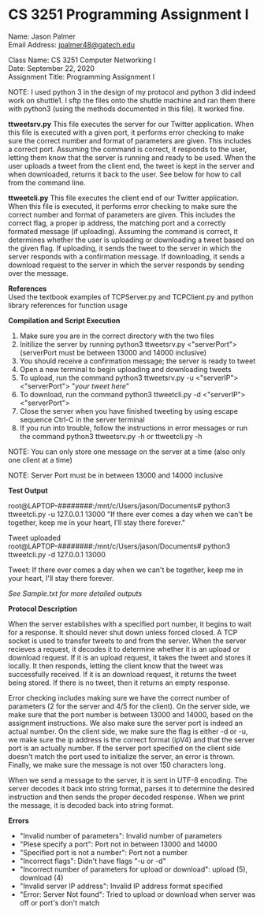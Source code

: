 # CS 3251 Programming Assignment I

Name: Jason Palmer  
Email Address: jpalmer48@gatech.edu  

Class Name: CS 3251 Computer Networking I  
Date: September 22, 2020  
Assignment Title: Programming Assignment I  

NOTE: I used python 3 in the design of my protocol and python 3 did indeed work on shuttle1. I sftp the files onto the shuttle machine and ran them there with python3 (using the methods documented in this file). It worked fine. 

**ttweetsrv.py**
This file executes the server for our Twitter application. When this file is executed with a given port, it performs error checking to make sure the correct number and format of parameters are given. This includes a correct port. Assuming the command is correct, it responds to the user, letting them know that the server is running and ready to be used. When the user uploads a tweet from the client end, the tweet is kept in the server and when downloaded, returns it back to the user. See below for how to call from the command line.

**ttweetcli.py**
This file executes the client end of our Twitter application. When this file is executed, it performs error checking to make sure the correct number and format of parameters are given. This includes the correct flag, a proper ip address, the matching port and a correctly formated message (if uploading). Assuming the command is correct, it determines whether the user is uploading or downloading a tweet based on the given flag. If uploading, it sends the tweet to the server in which the server responds with a confirmation message. If downloading, it sends a download request to the server in which the server responds by sending over the message.

**References**  
Used the textbook examples of TCPServer.py and TCPClient.py and python library references for function usage

**Compilation and Script Execution**
1. Make sure you are in the correct directory with the two files
2. Initilize the server by running python3 ttweetsrv.py <"serverPort"> (serverPort must be between 13000 and 14000 inclusive)
3. You should receive a confirmation message; the server is ready to tweet
4. Open a new terminal to begin uploading and downloading tweets
5. To upload, run the command python3 ttweetsrv.py -u <"serverIP"> <"serverPort"> "*your tweet here*"
6. To download, run the command python3 ttweetcli.py -d <"serverIP"> <"serverPort">
7. Close the server when you have finished tweeting by using escape sequence Ctrl-C in the server terminal
8. If you run into trouble, follow the instructions in error messages or run the command python3 ttweetsrv.py -h or ttweetcli.py -h

NOTE: You can only store one message on the server at a time (also only one client at a time)

NOTE: Server Port must be in between 13000 and 14000 inclusive

**Test Output**

root@LAPTOP-########:/mnt/c/Users/jason/Documents# python3 ttweetcli.py -u 127.0.0.1 13000 "If there ever comes a day when we can't be together, keep me in your heart, I'll stay there forever."

Tweet uploaded  
root@LAPTOP-########:/mnt/c/Users/jason/Documents# python3 ttweetcli.py -d 127.0.0.1 13000

Tweet: If there ever comes a day when we can't be together, keep me in your heart, I'll stay there forever.

*See Sample.txt for more detailed outputs*

**Protocol Description**

When the server establishes with a specified port number, it begins to wait for a response. It should never shut down unless forced closed. A TCP socket is used to transfer tweets to and from the server. When the server recieves a request, it decodes it to determine whether it is an upload or download request. If it is an upload request, it takes the tweet and stores it locally. It then responds, letting the client know that the tweet was successfully received. If it is an download request, it returns the tweet being stored. If there is no tweet, then it returns an empty response. 

Error checking includes making sure we have the correct number of parameters (2 for the server and 4/5 for the client). On the server side, we make sure that the port number is between 13000 and 14000, based on the assignment instructions. We also make sure the server port is indeed an actual number. On the client side, we make sure the flag is either -d or -u, we make sure the ip address is the correct format (ipV4) and that the server port is an actually number. If the server port specified on the client side doesn't match the port used to initialize the server, an error is thrown. Finally, we make sure the message is not over 150 characters long.

When we send a message to the server, it is sent in UTF-8 encoding. The server decodes it back into string format, parses it to determine the desired instruction and then sends the proper decoded response. When we print the message, it is decoded back into string format. 

**Errors**

- "Invalid number of parameters": Invalid number of parameters
- "Plese specify a port": Port not in between 13000 and 14000
- "Specified port is not a number": Port not a number
- "Incorrect flags": Didn't have flags "-u or -d"
- "Incorrect number of parameters for upload or download": upload (5), download (4)
- "Invalid server IP address": Invalid IP address format specified
- "Error: Server Not found": Tried to upload or download when server was off or port's don't match